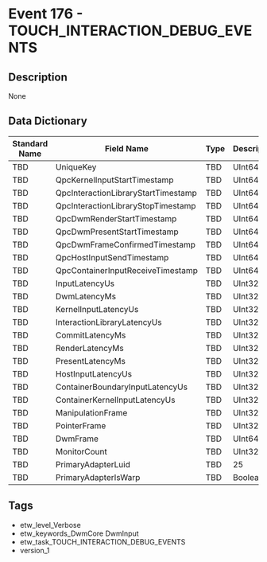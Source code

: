 # Event 176 - TOUCH_INTERACTION_DEBUG_EVENTS

## Description
None

## Data Dictionary
|Standard Name|Field Name|Type|Description|Sample Value|
|---|---|---|---|---|
|TBD|UniqueKey|TBD|UInt64|None|None|
|TBD|QpcKernelInputStartTimestamp|TBD|UInt64|None|None|
|TBD|QpcInteractionLibraryStartTimestamp|TBD|UInt64|None|None|
|TBD|QpcInteractionLibraryStopTimestamp|TBD|UInt64|None|None|
|TBD|QpcDwmRenderStartTimestamp|TBD|UInt64|None|None|
|TBD|QpcDwmPresentStartTimestamp|TBD|UInt64|None|None|
|TBD|QpcDwmFrameConfirmedTimestamp|TBD|UInt64|None|None|
|TBD|QpcHostInputSendTimestamp|TBD|UInt64|None|None|
|TBD|QpcContainerInputReceiveTimestamp|TBD|UInt64|None|None|
|TBD|InputLatencyUs|TBD|UInt32|None|None|
|TBD|DwmLatencyMs|TBD|UInt32|None|None|
|TBD|KernelInputLatencyUs|TBD|UInt32|None|None|
|TBD|InteractionLibraryLatencyUs|TBD|UInt32|None|None|
|TBD|CommitLatencyMs|TBD|UInt32|None|None|
|TBD|RenderLatencyMs|TBD|UInt32|None|None|
|TBD|PresentLatencyMs|TBD|UInt32|None|None|
|TBD|HostInputLatencyUs|TBD|UInt32|None|None|
|TBD|ContainerBoundaryInputLatencyUs|TBD|UInt32|None|None|
|TBD|ContainerKernelInputLatencyUs|TBD|UInt32|None|None|
|TBD|ManipulationFrame|TBD|UInt32|None|None|
|TBD|PointerFrame|TBD|UInt32|None|None|
|TBD|DwmFrame|TBD|UInt64|None|None|
|TBD|MonitorCount|TBD|UInt32|None|None|
|TBD|PrimaryAdapterLuid|TBD|25|None|None|
|TBD|PrimaryAdapterIsWarp|TBD|Boolean|None|None|

## Tags
* etw_level_Verbose
* etw_keywords_DwmCore DwmInput
* etw_task_TOUCH_INTERACTION_DEBUG_EVENTS
* version_1
